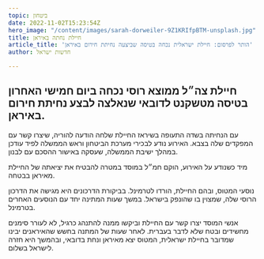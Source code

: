 ```yaml
---
topic: ביטחון
date: 2022-11-02T15:23:54Z
hero_image: "/content/images/sarah-dorweiler-9Z1KRIfpBTM-unsplash.jpg"
title: חיילת נחתה באיראן
article_title: 'הותר לפרסום: חיילת ישראלית נכחה בטיסה שביצעה נחיתת חירום באיראן'
author: חדשות ישראל

---
```

## חיילת צה״ל ממוצא רוסי נכחה ביום חמישי האחרון בטיסה מטשקנט לדובאי שנאלצה לבצע נחיתת חירום באיראן.

עם הנחיתה בשדה התעופה בשיראז החיילת שלחה הודעה להוריה, שיצרו קשר עם המפקדים שלה בצבא. האירוע נודע לבכירי מערכת הביטחון וראש הממשלה לפיד עודכן במהלך ישיבת הממשלה, שעסקה באישור ההסכם עם לבנון.

מיד כשנודע על האירוע, הוקם חמ״ל במוסד במטרה להבטיח את יציאתה של החיילת מאיראן בבטחה.

נוסעי המטוס, ובהם החיילת, הורדו לטרמינל. בביקורת הדרכונים היא מגישה את הדרכון הרוסי שלה, שמצוין בו שהונפק בישראל. במשך שעות המתינה יחד עם הנוסעים האחרים בטרמינל.

אנשי המוסד יצרו קשר עם החיילת וביקשו ממנה להתנהג כרגיל, לא לעורר סימנים מחשידים ובטח שלא לדבר בעברית. לאחר שעות של המתנה בחשש שהאיראנים יבינו שמדובר בחיילת ישראלית, המטוס יצא מאיראן ונחת בדובאי, ובהמשך היא חזרה לישראל בשלום.